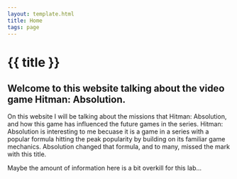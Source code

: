 ```yaml
---
layout: template.html
title: Home
tags: page
---
```

# {{ title }}
<!-- Hitman Games
    <ul>
        {% for title in gameTitles -%}
        <li> {{ title }} </li>
        {% endfor -%}
    </ul>
!-->
## Welcome to this website talking about the video game Hitman: Absolution.
On this website I will be talking about the missions that Hitman: Absolution, and how this game has influenced the future games in the series. Hitman: Absolution is interesting to me becuase it is a game in a series with a popular formula hitting the peak popularity by building on its familiar game mechanics. Absolution changed that formula, and to many, missed the mark with this title.

Maybe the amount of information here is a bit overkill for this lab...
